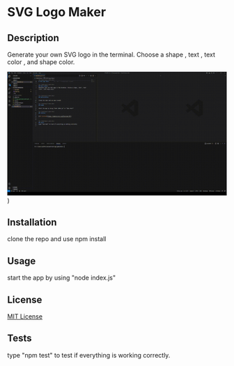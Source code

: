 # SVG Logo Maker

## Description
Generate your own SVG logo in the terminal. Choose a shape , text , text color , and shape color.

![Video Demonstration](./examples/2023-05-08%2021-02-56.gif))


## Installation

clone the repo and use npm install 

## Usage

start the app by using "node index.js"

## License

[MIT License](https://opensource.org/licenses/MIT)


## Tests
type "npm test" to test if everything is working correctly.
